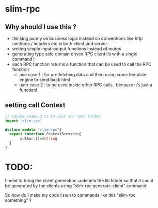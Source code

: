 # slim-rpc

## Why should I use this ?
- thinking purely on business logic instead on conventions like http methods / headers etc in both client and server.
- writing simple input-output functions instead of routes
- generating type safe domain driven RPC client lib with a single command !
- each RPC function returns a function that can be used to call the RPC function 
     - use case 1 : for pre fetching data and then using some template engine to send back html
     - user case 2 : to be used inside other RPC calls , because it's just a function!

## setting call Context
```ts
// inside index.d.ts in your src root folder
import "slim-rpc"

declare module "slim-rpc"{
  export interface ContextServices{
       author:()=>string
  } 
}


```

# TODO:
I need to bring the client generation code into the lib folder so that it could be generated 
by the clients using "slim-rpc generate-client" command 

So how do I make my code listen to commands like this "slim-rpc something" ? 

